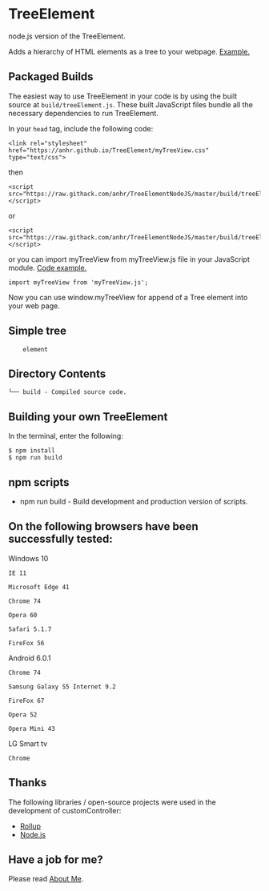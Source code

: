 ﻿# TreeElement
node.js version of the TreeElement.

Adds a hierarchy of HTML elements as a tree to your webpage. [Example.](https://raw.githack.com/anhr/TreeElementNodeJS/master/Examples/html/)


## Packaged Builds
The easiest way to use TreeElement in your code is by using the built source at `build/treeElement.js`. These built JavaScript files bundle all the necessary dependencies to run TreeElement.

In your `head` tag, include the following code:
```
<link rel="stylesheet" href="https://anhr.github.io/TreeElement/myTreeView.css" type="text/css">
```
then
```
<script src="https://raw.githack.com/anhr/TreeElementNodeJS/master/build/treeElement.js"></script>
```
or
```
<script src="https://raw.githack.com/anhr/TreeElementNodeJS/master/build/treeElement.min.js"></script>
```
or you can import myTreeView from myTreeView.js file in your JavaScript module. [Code example.](https://github.com/anhr/TreeElementNodeJS/tree/master/Examples/module)
```
import myTreeView from 'myTreeView.js';
```

Now you can use window.myTreeView for append of a Tree element into your web page.

## Simple tree 

```
	element
```

## Directory Contents

```
└── build - Compiled source code.
```

## Building your own TreeElement

In the terminal, enter the following:

```
$ npm install
$ npm run build
```

## npm scripts

- npm run build - Build development and production version of scripts.


## On the following browsers have been successfully tested:

Windows 10

	IE 11

	Microsoft Edge 41

	Chrome 74

	Opera 60

	Safari 5.1.7 

	FireFox 56

Android 6.0.1

	Chrome 74

	Samsung Galaxy S5 Internet 9.2

	FireFox 67

	Opera 52

	Opera Mini 43

LG Smart tv

	Chrome 


## Thanks
The following libraries / open-source projects were used in the development of customController:
 * [Rollup](https://rollupjs.org)
 * [Node.js](http://nodejs.org/)

 ## Have a job for me?
Please read [About Me](https://anhr.github.io/AboutMe/).
